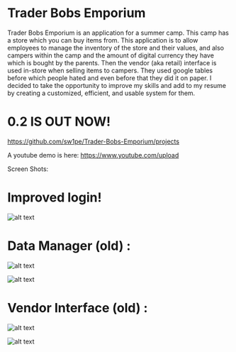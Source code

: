 # Trader Bobs Emporium

Trader Bobs Emporium is an application for a summer camp. This camp has a store which you can buy items from. This application is to allow employees to manage the inventory of the store and their values, and also campers within the camp and the amount of digital currency they have which is bought by the parents. Then the vendor (aka retail) interface is used in-store when selling items to campers. They used google tables before which people hated and even before that they did it on paper. I decided to take the opportunity to improve my skills and add to my resume by creating a customized, efficient, and usable system for them.﻿
# 0.2 IS OUT NOW!


https://github.com/sw1pe/Trader-Bobs-Emporium/projects

A youtube demo is here: https://www.youtube.com/upload

Screen Shots:

# Improved login!

![alt text](https://github.com/sw1pe/Trader-Bobs-Emporium/blob/2.0/Images/Login.PNG)

# Data Manager (old) :

![alt text](https://github.com/sw1pe/Trader-Bobs-Emporium/blob/master/Screen%20Shots/itemTableSelected.PNG)

![alt text](https://github.com/sw1pe/Trader-Bobs-Emporium/blob/master/Screen%20Shots/accountTable.PNG)

# Vendor Interface (old) :

![alt text](https://github.com/sw1pe/Trader-Bobs-Emporium/blob/master/Screen%20Shots/NewCheckoutVendor.PNG)

![alt text](https://github.com/sw1pe/Trader-Bobs-Emporium/blob/master/Screen%20Shots/NewVendor.PNG)
